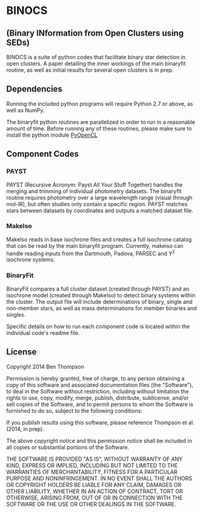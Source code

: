 BINOCS
======
(Binary INformation from Open Clusters using SEDs)
--------------------------------------------------

BINOCS is a suite of python codes that facilitate binary star detection in open clusters. A paper detailing the inner workings of the main binaryfit routine, as well as initial results for several open clusters is in prep.

Dependencies
------------

Running the included python programs will require Python 2.7 or above, as well as NumPy.

The binaryfit python routines are parallelized in order to run in a reasonable amount of time. Before running any of these routines, please make sure to install the python module [PyOpenCL](http://mathema.tician.de/software/pyopencl/)

Component Codes
---------------

### PAYST

PAYST (Recursive Acronym: Payst All Your Stuff Together) handles the merging and trimming of individual photometry datasets. The binaryfit routine requires photometry over a large wavelength range (visual through mid-IR), but often studies only contain a specific region. PAYST matches stars between datasets by coordinates and outputs a matched dataset file.

### MakeIso

MakeIso reads in base isochrone files and creates a full isochrone catalog that can be read by the main binaryfit program. Currently, makeiso can handle reading inputs from the Dartmouth, Padova, PARSEC and Y<sup>2</sup> isochrone systems.

### BinaryFit

BinaryFit compares a full cluster dataset (created through PAYST) and an isochrone model (created through MakeIso) to detect binary systems within the cluster. The output file will include determinations of binary, single and non-member stars, as well as mass determinations for member binaries and singles.


Specific details on how to run each component code is located within the individual code's readme file.


License
-------

Copyright 2014 Ben Thompson

Permission is hereby granted, free of charge, to any person obtaining a copy of this software and associated documentation files (the "Software"), to deal in the Software without restriction, including without limitation the rights to use, copy, modify, merge, publish, distribute, sublicense, and/or sell copies of the Software, and to permit persons to whom the Software is furnished to do so, subject to the following conditions:

If you publish results using this software, please reference Thompson et al. (2014, in prep).

The above copyright notice and this permission notice shall be included in all copies or substantial portions of the Software.

THE SOFTWARE IS PROVIDED "AS IS", WITHOUT WARRANTY OF ANY KIND, EXPRESS OR IMPLIED, INCLUDING BUT NOT LIMITED TO THE WARRANTIES OF MERCHANTABILITY, FITNESS FOR A PARTICULAR PURPOSE AND NONINFRINGEMENT. IN NO EVENT SHALL THE AUTHORS OR COPYRIGHT HOLDERS BE LIABLE FOR ANY CLAIM, DAMAGES OR OTHER LIABILITY, WHETHER IN AN ACTION OF CONTRACT, TORT OR OTHERWISE, ARISING FROM, OUT OF OR IN CONNECTION WITH THE SOFTWARE OR THE USE OR OTHER DEALINGS IN THE SOFTWARE.

